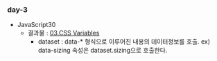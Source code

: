 ### day-3

* JavaScript30
  * 결과물 : [03.CSS Variables](https://jjh106.github.io/saturdayJS/day-3/03-CSSVariables/index.html)
    * dataset : data-* 형식으로 이루어진 내용의 데이터정보를 호출. ex) data-sizing 속성은 dataset.sizing으로 호출한다.

